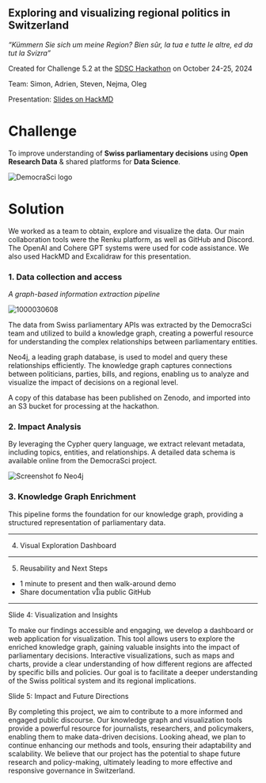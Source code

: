 Exploring and visualizing regional politics in Switzerland
---

_“Kümmern Sie sich um meine Region? Bien sûr, la tua e tutte le altre, ed da tut la Svizra”_

Created for Challenge 5.2 at the [SDSC Hackathon](https://sdsc-hackathons.ch/) on October 24-25, 2024

Team: Simon, Adrien, Steven, Nejma, Oleg

Presentation: [Slides on HackMD](https://hackmd.io/@oleg/rk_1gAuxyx#/)

# Challenge

To improve understanding of **Swiss parliamentary decisions** using **Open Research Data** & shared platforms for **Data Science**.

![DemocraSci logo](https://hackmd.io/_uploads/H150QkteJl.png)

# Solution

We worked as a team to obtain, explore and visualize the data. Our main collaboration tools were the Renku platform, as well as GitHub and Discord. The OpenAI and Cohere GPT systems were used for code assistance. We also used HackMD and Excalidraw for this presentation.

### 1. Data collection and access

_A graph-based information extraction pipeline_

![1000030608](https://hackmd.io/_uploads/r1ckOkKlJe.jpg)

The data from Swiss parliamentary APIs was extracted by the DemocraSci team and utilized to build a knowledge graph, creating a powerful resource for understanding the complex relationships between parliamentary entities. 

Neo4j, a leading graph database, is used to model and query these relationships efficiently. The knowledge graph captures connections between politicians, parties, bills, and regions, enabling us to analyze and visualize the impact of decisions on a regional level.

A copy of this database has been published on Zenodo, and imported into an S3 bucket for processing at the hackathon.

### 2. Impact Analysis

By leveraging the Cypher query language, we extract relevant metadata, including topics, entities, and relationships. A detailed data schema is available online from the DemocraSci project.

![Screenshot fo Neo4j](https://hackmd.io/_uploads/S15ez1tgJg.png)

### 3. Knowledge Graph Enrichment

This pipeline forms the foundation for our knowledge graph, providing a structured representation of parliamentary data.

---

4. Visual Exploration Dashboard

---

5. Reusability and Next Steps

- 1 minute to present and then walk-around demo
- Share documentation via public GitHub

---


Slide 4: Visualization and Insights

To make our findings accessible and engaging, we develop a dashboard or web application for visualization. This tool allows users to explore the enriched knowledge graph, gaining valuable insights into the impact of parliamentary decisions. Interactive visualizations, such as maps and charts, provide a clear understanding of how different regions are affected by specific bills and policies. Our goal is to facilitate a deeper understanding of the Swiss political system and its regional implications.

Slide 5: Impact and Future Directions

By completing this project, we aim to contribute to a more informed and engaged public discourse. Our knowledge graph and visualization tools provide a powerful resource for journalists, researchers, and policymakers, enabling them to make data-driven decisions. Looking ahead, we plan to continue enhancing our methods and tools, ensuring their adaptability and scalability. We believe that our project has the potential to shape future research and policy-making, ultimately leading to more effective and responsive governance in Switzerland.

